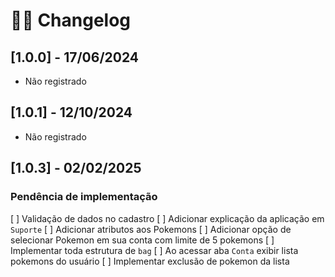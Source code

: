 # 👨‍💻 Changelog

## [1.0.0] - 17/06/2024
  - Não registrado 

## [1.0.1] - 12/10/2024
  - Não registrado 

## [1.0.3] - 02/02/2025

### Pendência de implementação
  [ ] Validação de dados no cadastro
  [ ] Adicionar explicação da aplicação em `Suporte`
  [ ] Adicionar atributos aos Pokemons
  [ ] Adicionar opção de selecionar Pokemon em sua conta com limite de 5 pokemons
  [ ] Implementar toda estrutura de `bag`
  [ ] Ao acessar aba `Conta` exibir lista pokemons do usuário
  [ ] Implementar exclusão de pokemon da lista
